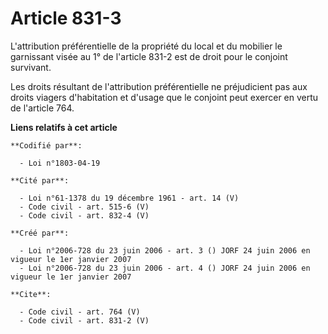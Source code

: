 # Article 831-3

L'attribution préférentielle de la propriété du local et du mobilier le garnissant visée au 1° de l'article 831-2 est de
droit pour le conjoint survivant. 

Les droits résultant de l'attribution préférentielle ne préjudicient pas aux droits viagers d'habitation et d'usage que le
conjoint peut exercer en vertu de l'article 764.

**Liens relatifs à cet article**

	**Codifié par**:

	  - Loi n°1803-04-19

	**Cité par**:

	  - Loi n°61-1378 du 19 décembre 1961 - art. 14 (V)
	  - Code civil - art. 515-6 (V)
	  - Code civil - art. 832-4 (V)

	**Créé par**:

	  - Loi n°2006-728 du 23 juin 2006 - art. 3 () JORF 24 juin 2006 en vigueur le 1er janvier 2007
	  - Loi n°2006-728 du 23 juin 2006 - art. 4 () JORF 24 juin 2006 en vigueur le 1er janvier 2007

	**Cite**:

	  - Code civil - art. 764 (V)
	  - Code civil - art. 831-2 (V)
